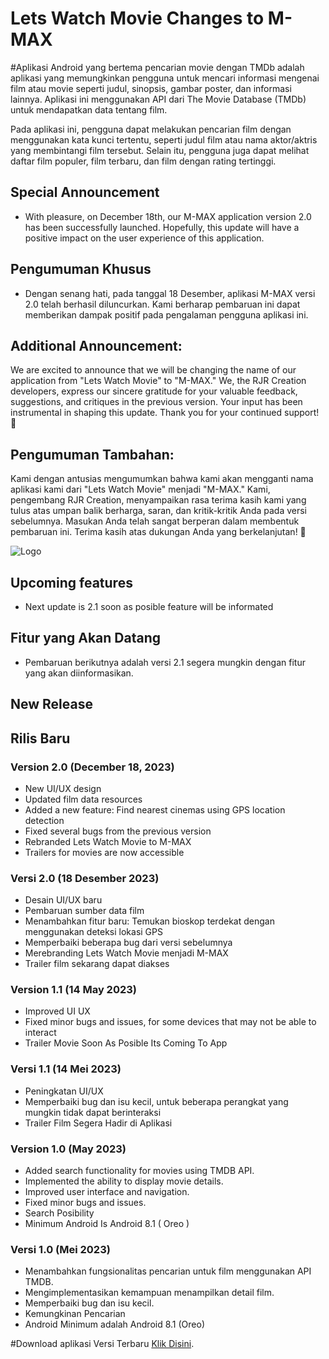 # Lets Watch Movie Changes to M-MAX

#Aplikasi Android yang bertema pencarian movie dengan TMDb adalah aplikasi yang memungkinkan pengguna untuk mencari informasi mengenai film atau movie seperti judul, sinopsis, gambar poster, dan informasi lainnya. Aplikasi ini menggunakan API dari The Movie Database (TMDb) untuk mendapatkan data tentang film.

Pada aplikasi ini, pengguna dapat melakukan pencarian film dengan menggunakan kata kunci tertentu, seperti judul film atau nama aktor/aktris yang membintangi film tersebut. Selain itu, pengguna juga dapat melihat daftar film populer, film terbaru, dan film dengan rating tertinggi.

## Special Announcement
- With pleasure, on December 18th, our M-MAX application version 2.0 has been successfully launched. Hopefully, this update will have a positive impact on the user experience of this application.

## Pengumuman Khusus
- Dengan senang hati, pada tanggal 18 Desember, aplikasi M-MAX versi 2.0 telah berhasil diluncurkan. Kami berharap pembaruan ini dapat memberikan dampak positif pada pengalaman pengguna aplikasi ini.
  
## Additional Announcement:
We are excited to announce that we will be changing the name of our application from "Lets Watch Movie" to "M-MAX." We, the RJR Creation developers, express our sincere gratitude for your valuable feedback, suggestions, and critiques in the previous version. Your input has been instrumental in shaping this update. Thank you for your continued support! 🚀

## Pengumuman Tambahan:
Kami dengan antusias mengumumkan bahwa kami akan mengganti nama aplikasi kami dari "Lets Watch Movie" menjadi "M-MAX." Kami, pengembang RJR Creation, menyampaikan rasa terima kasih kami yang tulus atas umpan balik berharga, saran, dan kritik-kritik Anda pada versi sebelumnya. Masukan Anda telah sangat berperan dalam membentuk pembaruan ini. Terima kasih atas dukungan Anda yang berkelanjutan! 🚀

![Logo](https://i.ibb.co/mzn3zTB/Screenshot-2023-12-07-144820.png)


## Upcoming features
- Next update is 2.1 soon as posible feature will be informated
## Fitur yang Akan Datang
- Pembaruan berikutnya adalah versi 2.1 segera mungkin dengan fitur yang akan diinformasikan.


## New Release
## Rilis Baru
### Version 2.0 (December 18, 2023)
- New UI/UX design
- Updated film data resources
- Added a new feature: Find nearest cinemas using GPS location detection
- Fixed several bugs from the previous version
- Rebranded Lets Watch Movie to M-MAX
- Trailers for movies are now accessible
  
### Versi 2.0 (18 Desember 2023)
- Desain UI/UX baru
- Pembaruan sumber data film
- Menambahkan fitur baru: Temukan bioskop terdekat dengan menggunakan deteksi lokasi GPS
- Memperbaiki beberapa bug dari versi sebelumnya
- Merebranding Lets Watch Movie menjadi M-MAX
- Trailer film sekarang dapat diakses

### Version 1.1 (14 May 2023)
- Improved UI UX 
- Fixed minor bugs and issues, for some devices that may not be able to interact
- Trailer Movie Soon As Posible Its Coming To App
### Versi 1.1 (14 Mei 2023)
- Peningkatan UI/UX
- Memperbaiki bug dan isu kecil, untuk beberapa perangkat yang mungkin tidak dapat berinteraksi
- Trailer Film Segera Hadir di Aplikasi

### Version 1.0 (May 2023)

- Added search functionality for movies using TMDB API.
- Implemented the ability to display movie details.
- Improved user interface and navigation.
- Fixed minor bugs and issues.
- Search Posibility
- Minimum Android Is Android 8.1 ( Oreo )

### Versi 1.0 (Mei 2023)
- Menambahkan fungsionalitas pencarian untuk film menggunakan API TMDB.
- Mengimplementasikan kemampuan menampilkan detail film.
- Memperbaiki bug dan isu kecil.
- Kemungkinan Pencarian
- Android Minimum adalah Android 8.1 (Oreo)




#Download aplikasi Versi Terbaru [Klik Disini](https://github.com/LilAlamin/TA-Sinarmas-Api/releases/2.0).

